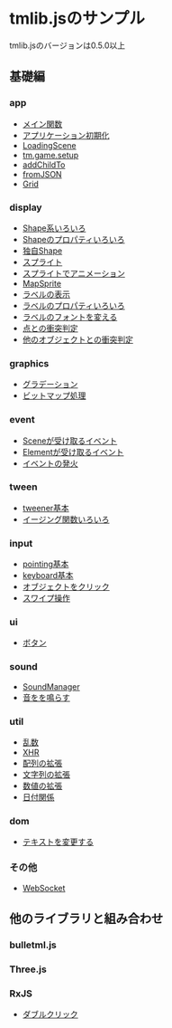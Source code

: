 # tmlib.jsのサンプル

tmlib.jsのバージョンは0.5.0以上

## 基礎編

### app

* [メイン関数](http://goo.gl/x3bypZ)
* [アプリケーション初期化]()
* [LoadingScene]()
* [tm.game.setup]()
* [addChildTo]()
* [fromJSON]()
* [Grid]()

### display

* [Shape系いろいろ]()
* [Shapeのプロパティいろいろ]()
* [独自Shape]()
* [スプライト]()
* [スプライトでアニメーション]()
* [MapSprite]()
* [ラベルの表示]()
* [ラベルのプロパティいろいろ]()
* [ラベルのフォントを変える]()
* [点との衝突判定]()
* [他のオブジェクトとの衝突判定]()

### graphics

* [グラデーション]()
* [ビットマップ処理]()

### event

* [Sceneが受け取るイベント]()
* [Elementが受け取るイベント]()
* [イベントの発火]()

### tween

* [tweener基本]()
* [イージング関数いろいろ]()

### input

* [pointing基本]()
* [keyboard基本]()
* [オブジェクトをクリック]()
* [スワイプ操作]()

### ui

* [ボタン]()

### sound

* [SoundManager]()
* [音をを鳴らす]()

### util

* [乱数]()
* [XHR]()
* [配列の拡張]()
* [文字列の拡張]()
* [数値の拡張]()
* [日付関係]()

### dom

* [テキストを変更する]()

### その他

* [WebSocket]()

## 他のライブラリと組み合わせ

### bulletml.js

### Three.js

### RxJS

* [ダブルクリック](http://goo.gl/jeK0br)
